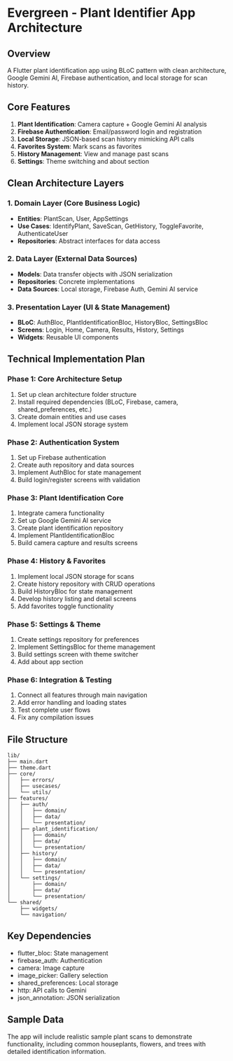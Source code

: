 # Evergreen - Plant Identifier App Architecture

## Overview
A Flutter plant identification app using BLoC pattern with clean architecture, Google Gemini AI, Firebase authentication, and local storage for scan history.

## Core Features
1. **Plant Identification**: Camera capture + Google Gemini AI analysis
2. **Firebase Authentication**: Email/password login and registration
3. **Local Storage**: JSON-based scan history mimicking API calls
4. **Favorites System**: Mark scans as favorites
5. **History Management**: View and manage past scans
6. **Settings**: Theme switching and about section

## Clean Architecture Layers

### 1. Domain Layer (Core Business Logic)
- **Entities**: PlantScan, User, AppSettings
- **Use Cases**: IdentifyPlant, SaveScan, GetHistory, ToggleFavorite, AuthenticateUser
- **Repositories**: Abstract interfaces for data access

### 2. Data Layer (External Data Sources)
- **Models**: Data transfer objects with JSON serialization
- **Repositories**: Concrete implementations
- **Data Sources**: Local storage, Firebase Auth, Gemini AI service

### 3. Presentation Layer (UI & State Management)
- **BLoC**: AuthBloc, PlantIdentificationBloc, HistoryBloc, SettingsBloc
- **Screens**: Login, Home, Camera, Results, History, Settings
- **Widgets**: Reusable UI components

## Technical Implementation Plan

### Phase 1: Core Architecture Setup
1. Set up clean architecture folder structure
2. Install required dependencies (BLoC, Firebase, camera, shared_preferences, etc.)
3. Create domain entities and use cases
4. Implement local JSON storage system

### Phase 2: Authentication System
1. Set up Firebase authentication
2. Create auth repository and data sources
3. Implement AuthBloc for state management
4. Build login/register screens with validation

### Phase 3: Plant Identification Core
1. Integrate camera functionality
2. Set up Google Gemini AI service
3. Create plant identification repository
4. Implement PlantIdentificationBloc
5. Build camera capture and results screens

### Phase 4: History & Favorites
1. Implement local JSON storage for scans
2. Create history repository with CRUD operations
3. Build HistoryBloc for state management
4. Develop history listing and detail screens
5. Add favorites toggle functionality

### Phase 5: Settings & Theme
1. Create settings repository for preferences
2. Implement SettingsBloc for theme management
3. Build settings screen with theme switcher
4. Add about app section

### Phase 6: Integration & Testing
1. Connect all features through main navigation
2. Add error handling and loading states
3. Test complete user flows
4. Fix any compilation issues

## File Structure
```
lib/
├── main.dart
├── theme.dart
├── core/
│   ├── errors/
│   ├── usecases/
│   └── utils/
├── features/
│   ├── auth/
│   │   ├── domain/
│   │   ├── data/
│   │   └── presentation/
│   ├── plant_identification/
│   │   ├── domain/
│   │   ├── data/
│   │   └── presentation/
│   ├── history/
│   │   ├── domain/
│   │   ├── data/
│   │   └── presentation/
│   └── settings/
│       ├── domain/
│       ├── data/
│       └── presentation/
└── shared/
    ├── widgets/
    └── navigation/
```

## Key Dependencies
- flutter_bloc: State management
- firebase_auth: Authentication
- camera: Image capture
- image_picker: Gallery selection
- shared_preferences: Local storage
- http: API calls to Gemini
- json_annotation: JSON serialization

## Sample Data
The app will include realistic sample plant scans to demonstrate functionality, including common houseplants, flowers, and trees with detailed identification information.